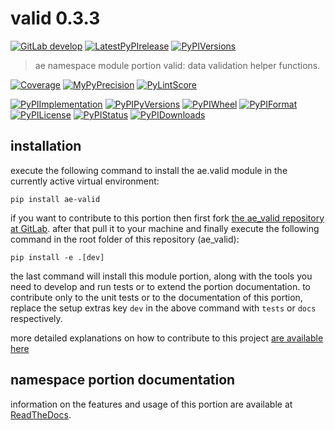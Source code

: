 <!-- THIS FILE IS EXCLUSIVELY MAINTAINED by the project ae.ae V0.3.90 -->
<!-- THIS FILE IS EXCLUSIVELY MAINTAINED by the project aedev.tpl_namespace_root V0.3.12 -->
# valid 0.3.3

[![GitLab develop](https://img.shields.io/gitlab/pipeline/ae-group/ae_valid/develop?logo=python)](
    https://gitlab.com/ae-group/ae_valid)
[![LatestPyPIrelease](
    https://img.shields.io/gitlab/pipeline/ae-group/ae_valid/release0.3.2?logo=python)](
    https://gitlab.com/ae-group/ae_valid/-/tree/release0.3.2)
[![PyPIVersions](https://img.shields.io/pypi/v/ae_valid)](
    https://pypi.org/project/ae-valid/#history)

>ae namespace module portion valid: data validation helper functions.

[![Coverage](https://ae-group.gitlab.io/ae_valid/coverage.svg)](
    https://ae-group.gitlab.io/ae_valid/coverage/index.html)
[![MyPyPrecision](https://ae-group.gitlab.io/ae_valid/mypy.svg)](
    https://ae-group.gitlab.io/ae_valid/lineprecision.txt)
[![PyLintScore](https://ae-group.gitlab.io/ae_valid/pylint.svg)](
    https://ae-group.gitlab.io/ae_valid/pylint.log)

[![PyPIImplementation](https://img.shields.io/pypi/implementation/ae_valid)](
    https://gitlab.com/ae-group/ae_valid/)
[![PyPIPyVersions](https://img.shields.io/pypi/pyversions/ae_valid)](
    https://gitlab.com/ae-group/ae_valid/)
[![PyPIWheel](https://img.shields.io/pypi/wheel/ae_valid)](
    https://gitlab.com/ae-group/ae_valid/)
[![PyPIFormat](https://img.shields.io/pypi/format/ae_valid)](
    https://pypi.org/project/ae-valid/)
[![PyPILicense](https://img.shields.io/pypi/l/ae_valid)](
    https://gitlab.com/ae-group/ae_valid/-/blob/develop/LICENSE.md)
[![PyPIStatus](https://img.shields.io/pypi/status/ae_valid)](
    https://libraries.io/pypi/ae-valid)
[![PyPIDownloads](https://img.shields.io/pypi/dm/ae_valid)](
    https://pypi.org/project/ae-valid/#files)


## installation


execute the following command to install the
ae.valid module
in the currently active virtual environment:
 
```shell script
pip install ae-valid
```

if you want to contribute to this portion then first fork
[the ae_valid repository at GitLab](
https://gitlab.com/ae-group/ae_valid "ae.valid code repository").
after that pull it to your machine and finally execute the
following command in the root folder of this repository
(ae_valid):

```shell script
pip install -e .[dev]
```

the last command will install this module portion, along with the tools you need
to develop and run tests or to extend the portion documentation. to contribute only to the unit tests or to the
documentation of this portion, replace the setup extras key `dev` in the above command with `tests` or `docs`
respectively.

more detailed explanations on how to contribute to this project
[are available here](
https://gitlab.com/ae-group/ae_valid/-/blob/develop/CONTRIBUTING.rst)


## namespace portion documentation

information on the features and usage of this portion are available at
[ReadTheDocs](
https://ae.readthedocs.io/en/latest/_autosummary/ae.valid.html
"ae_valid documentation").
